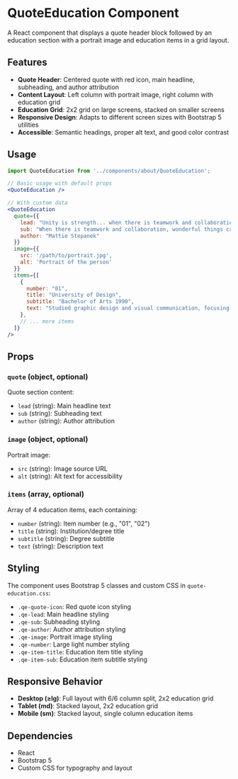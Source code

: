# QuoteEducation Component

A React component that displays a quote header block followed by an education section with a portrait image and education items in a grid layout.

## Features

- **Quote Header**: Centered quote with red icon, main headline, subheading, and author attribution
- **Content Layout**: Left column with portrait image, right column with education grid
- **Education Grid**: 2x2 grid on large screens, stacked on smaller screens
- **Responsive Design**: Adapts to different screen sizes with Bootstrap 5 utilities
- **Accessible**: Semantic headings, proper alt text, and good color contrast

## Usage

```jsx
import QuoteEducation from '../components/about/QuoteEducation';

// Basic usage with default props
<QuoteEducation />

// With custom data
<QuoteEducation
  quote={{
    lead: "Unity is strength... when there is teamwork and collaboration, wonderful things can be achieved.",
    sub: "When there is teamwork and collaboration, wonderful things can be achieved.",
    author: "Mattie Stepanek"
  }}
  image={{
    src: '/path/to/portrait.jpg',
    alt: 'Portrait of the person'
  }}
  items={[
    {
      number: "01",
      title: "University of Design",
      subtitle: "Bachelor of Arts 1990",
      text: "Studied graphic design and visual communication, focusing on user experience and digital media."
    },
    // ... more items
  ]}
/>
```

## Props

### `quote` (object, optional)

Quote section content:

- `lead` (string): Main headline text
- `sub` (string): Subheading text
- `author` (string): Author attribution

### `image` (object, optional)

Portrait image:

- `src` (string): Image source URL
- `alt` (string): Alt text for accessibility

### `items` (array, optional)

Array of 4 education items, each containing:

- `number` (string): Item number (e.g., "01", "02")
- `title` (string): Institution/degree title
- `subtitle` (string): Degree subtitle
- `text` (string): Description text

## Styling

The component uses Bootstrap 5 classes and custom CSS in `quote-education.css`:

- `.qe-quote-icon`: Red quote icon styling
- `.qe-lead`: Main headline styling
- `.qe-sub`: Subheading styling
- `.qe-author`: Author attribution styling
- `.qe-image`: Portrait image styling
- `.qe-number`: Large light number styling
- `.qe-item-title`: Education item title styling
- `.qe-item-sub`: Education item subtitle styling

## Responsive Behavior

- **Desktop (≥lg)**: Full layout with 6/6 column split, 2x2 education grid
- **Tablet (md)**: Stacked layout, 2x2 education grid
- **Mobile (sm)**: Stacked layout, single column education items

## Dependencies

- React
- Bootstrap 5
- Custom CSS for typography and layout
